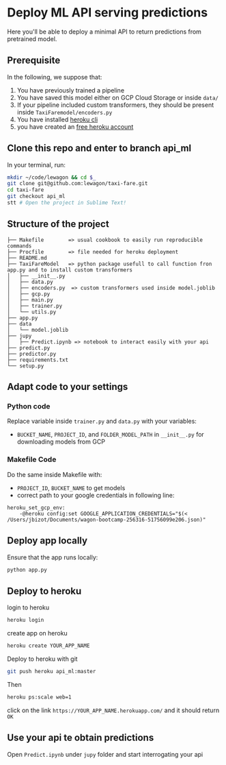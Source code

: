 # Deploy ML API serving predictions
Here you'll be able to deploy a minimal API to return predictions from pretrained model.
     
## Prerequisite
In the following, we suppose that:
 
1. You have previously trained a pipeline
2. You have saved this model either on GCP Cloud Storage or inside `data/` 
3. If your pipeline included custom transformers, they should be present inside  `TaxiFaremodel/encoders.py`
4. You have installed [heroku cli](https://devcenter.heroku.com/articles/heroku-cli)
5. you have created an [free heroku account](https://signup.heroku.com/)


## Clone this repo and enter to branch api_ml

In your terminal, run:

```bash
mkdir ~/code/lewagon && cd $_
git clone git@github.com:lewagon/taxi-fare.git
cd taxi-fare
git checkout api_ml
stt # Open the project in Sublime Text!
```

## Structure of the project
```
├── Makefile        => usual cookbook to easily run reproducible commands
├── Procfile        => file needed for heroku deployment
├── README.md
├── TaxiFareModel   => python package usefull to call function fron app.py and to install custom transformers
│   ├── __init__.py
│   ├── data.py
│   ├── encoders.py  => custom transformers used inside model.joblib
│   ├── gcp.py
│   ├── main.py
│   ├── trainer.py
│   └── utils.py
├── app.py
├── data
│   └── model.joblib
├── jupy
│   ├── Predict.ipynb => notebook to interact easily with your api
├── predict.py
├── predictor.py
├── requirements.txt
└── setup.py
```


## Adapt code to your settings
### Python code

Replace variable inside `trainer.py` and `data.py` with your variables:
- `BUCKET_NAME`, `PROJECT_ID`, and `FOLDER_MODEL_PATH` in `__init__.py` for downloading models from GCP

### Makefile Code
Do the same inside Makefile with:
- `PROJECT_ID`, `BUCKET_NAME` to get models 
- correct path to your google credentials in following line:
```make
heroku_set_gcp_env:
	-@heroku config:set GOOGLE_APPLICATION_CREDENTIALS="$(< /Users/jbizot/Documents/wagon-bootcamp-256316-51756099e206.json)"
```

## Deploy app locally

Ensure that the app runs locally:
```bash
python app.py
```

## Deploy to heroku
login to heroku
```bash
heroku login
```

create app on heroku
```bash
heroku create YOUR_APP_NAME
```

Deploy to heroku with git
```bash
git push heroku api_ml:master
```
Then
```bash
heroku ps:scale web=1
```
click on the link `https://YOUR_APP_NAME.herokuapp.com/` and it should return `OK`

## Use your api te obtain predictions
Open `Predict.ipynb` under `jupy` folder and start interrogating your api

